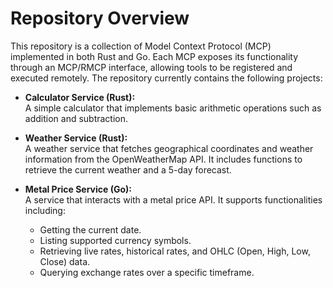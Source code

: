 # Repository Overview

This repository is a collection of Model Context Protocol (MCP) implemented in both Rust and Go. Each MCP exposes its functionality through an MCP/RMCP interface, allowing tools to be registered and executed remotely. The repository currently contains the following projects:

- **Calculator Service (Rust):**  
  A simple calculator that implements basic arithmetic operations such as addition and subtraction.

- **Weather Service (Rust):**  
  A weather service that fetches geographical coordinates and weather information from the OpenWeatherMap API. It includes functions to retrieve the current weather and a 5-day forecast.

- **Metal Price Service (Go):**  
  A service that interacts with a metal price API. It supports functionalities including:
  - Getting the current date.
  - Listing supported currency symbols.
  - Retrieving live rates, historical rates, and OHLC (Open, High, Low, Close) data.
  - Querying exchange rates over a specific timeframe.
